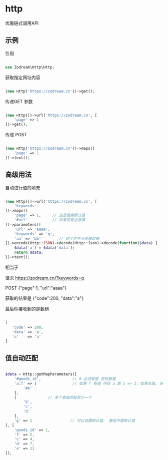 # http

优雅链式调用API

## 示例

引用

```php

use Zodream\Http\Http;

```

获取指定网址内容

```php

(new Http('https://zodream.cn'))->get();

```

传递GET 参数

```php

(new Http())->url('https://zodream.cn', [
    'page' => 1
])->get();

```

传递 POST

```php

(new Http('https://zodream.cn'))->maps([
    'page' => 1
])->text();

```

## 高级用法

自动进行值的填充

```php

(new Http())->url('https://zodream.cn', [
    'keywords'
])->maps([
    'page' => 1,     // 这是使用默认值
    '#url'           // 如果没有会报错
])->parameters([
    'url' => 'aaaa',
    'keywords' => 'q',
    'aa' => 'bb'        // 这个并不会传递过去
])->encode(Http::JSON)->decode(Http::Json)->decode(function($data) {
    $data['a'] = $data['data'];
    return $data;
})->text();

```

相当于

请求 https://zodream.cn/?keywords=q

POST {"page":1, "url":"aaaa"}

获取的结果是 {"code":200, "data":"a"}

最后你接收到的是数组
```php

[
   'code' => 200,
   'data' => 'a',
   'a'    => 'a' 
]

```


## 值自动匹配

```php

$data = Http::getMapParameters([
    '#goods_id',              // # 必须有值 否则报错
    'a:f' => [                // 如果 f 有值 传给 a 即 a => 2，如果无值, 进行子匹配  a => [e => 11]
        '#e'
    ],
    [              // 多个里面匹配至少一个
        'b',
        'c',
        'd'
    ],
    'g' => 1                 // 可以设置默认值， 数组不是默认值
], [
    'goods_id' => 1,
    'f' => 2,
    'c' => 4,
    'd' => 7,
    'e' => 11
]);

```